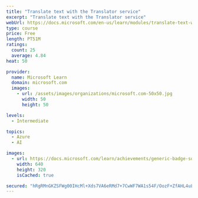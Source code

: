 ```yaml
---
title: "Translate text with the Translator service"
excerpt: "Translate text with the Translator service"
webUrl: https://docs.microsoft.com/en-us/learn/modules/translate-text-with-translator-service/
type: course
price: Free
length: PT51M
ratings:
  count: 25
  average: 4.84
heat: 50

provider:
  name: Microsoft Learn
  domain: microsoft.com
  images:
    - url: /assets/images/organizations/microsoft.com-50x50.jpg
      width: 50
      height: 50

levels:
  - Intermediate

topics:
  - Azure
  - AI

images:
  - url: https://docs.microsoft.com/learn/achievements/generic-badge-social.png
    width: 640
    height: 320
    isCached: true

secured: "hRgRMnGKZSFWg00IHcMl+Xds7VA6eRMd7+7CwWF7WA1s54F/OozF+ZfAHL4uLpyQlk4JPp9RRvoZf3yKQPdDyjI32BDpa7WXS8XPPwDot14HwCQbhWxXk09e/BYsBnPuEjj1K6Xb0pUEfAedIRNqVi2PWcaC4pjrb8MeTeaFU7I3lSaP3ny3LAdUl6kV/LjchEgI2avog9h1NTy0ahnQOVZbyTXqUR6+Aqm/ykphJgmiCEiVhGeDiFnUe4fm0/wO21LUqkM6ZFNVFvQuh3XKXLmzxWo5h0Xty+EzEwAvGyMCYydAV8+nacllkEfLT8+3Cl779hxKrlL345/+dIFiNyhdb8XgfqJCSy9wxdItxeR3x8YLU+3cBeFdfdO6n7HufBYUpjsbN2rYmMuj5lzicNT38wcBpTxeHx4KtZjf9FQ=;NGjS2e1Ata9gXY70AYE4mw=="
---
```


